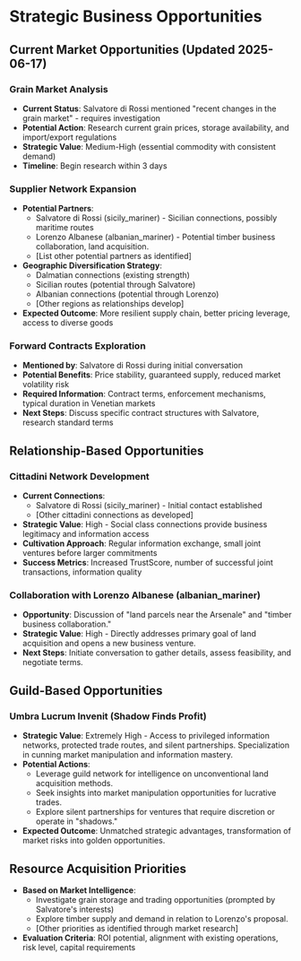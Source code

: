 # Strategic Business Opportunities

## Current Market Opportunities (Updated 2025-06-17)

### Grain Market Analysis
- **Current Status**: Salvatore di Rossi mentioned "recent changes in the grain market" - requires investigation
- **Potential Action**: Research current grain prices, storage availability, and import/export regulations
- **Strategic Value**: Medium-High (essential commodity with consistent demand)
- **Timeline**: Begin research within 3 days

### Supplier Network Expansion
- **Potential Partners**:
  - Salvatore di Rossi (sicily_mariner) - Sicilian connections, possibly maritime routes
  - Lorenzo Albanese (albanian_mariner) - Potential timber business collaboration, land acquisition.
  - [List other potential partners as identified]
- **Geographic Diversification Strategy**:
  - Dalmatian connections (existing strength)
  - Sicilian routes (potential through Salvatore)
  - Albanian connections (potential through Lorenzo)
  - [Other regions as relationships develop]
- **Expected Outcome**: More resilient supply chain, better pricing leverage, access to diverse goods

### Forward Contracts Exploration
- **Mentioned by**: Salvatore di Rossi during initial conversation
- **Potential Benefits**: Price stability, guaranteed supply, reduced market volatility risk
- **Required Information**: Contract terms, enforcement mechanisms, typical duration in Venetian markets
- **Next Steps**: Discuss specific contract structures with Salvatore, research standard terms

## Relationship-Based Opportunities

### Cittadini Network Development
- **Current Connections**: 
  - Salvatore di Rossi (sicily_mariner) - Initial contact established
  - [Other cittadini connections as developed]
- **Strategic Value**: High - Social class connections provide business legitimacy and information access
- **Cultivation Approach**: Regular information exchange, small joint ventures before larger commitments
- **Success Metrics**: Increased TrustScore, number of successful joint transactions, information quality

### Collaboration with Lorenzo Albanese (albanian_mariner)
- **Opportunity**: Discussion of "land parcels near the Arsenale" and "timber business collaboration."
- **Strategic Value**: High - Directly addresses primary goal of land acquisition and opens a new business venture.
- **Next Steps**: Initiate conversation to gather details, assess feasibility, and negotiate terms.

## Guild-Based Opportunities

### Umbra Lucrum Invenit (Shadow Finds Profit)
- **Strategic Value**: Extremely High - Access to privileged information networks, protected trade routes, and silent partnerships. Specialization in cunning market manipulation and information mastery.
- **Potential Actions**:
    - Leverage guild network for intelligence on unconventional land acquisition methods.
    - Seek insights into market manipulation opportunities for lucrative trades.
    - Explore silent partnerships for ventures that require discretion or operate in "shadows."
- **Expected Outcome**: Unmatched strategic advantages, transformation of market risks into golden opportunities.

## Resource Acquisition Priorities
- **Based on Market Intelligence**:
  - Investigate grain storage and trading opportunities (prompted by Salvatore's interests)
  - Explore timber supply and demand in relation to Lorenzo's proposal.
  - [Other priorities as identified through market research]
- **Evaluation Criteria**: ROI potential, alignment with existing operations, risk level, capital requirements
